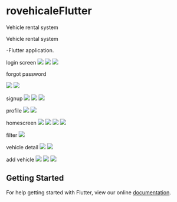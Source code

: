 # rovehicaleFlutter
Vehicle rental system

Vehicle rental system

-Flutter application.

login screen
![](https://user-images.githubusercontent.com/40058345/74683518-37988f00-51ef-11ea-8162-632bd985c068.jpg)
![](https://user-images.githubusercontent.com/40058345/74683518-37988f00-51ef-11ea-8162-632bd985c068.jpg)
![](https://user-images.githubusercontent.com/40058345/74683535-497a3200-51ef-11ea-9a6e-dc9a6945b69c.jpg)

forgot password

![](https://user-images.githubusercontent.com/40058345/74683565-6151b600-51ef-11ea-9346-7892be67cd82.jpg)
![](https://user-images.githubusercontent.com/40058345/74683615-8c3c0a00-51ef-11ea-9f99-0c7eb29ca3f6.jpg)

signup
![](https://user-images.githubusercontent.com/40058345/74683644-9f4eda00-51ef-11ea-9402-400647c4c771.jpg)
![](https://user-images.githubusercontent.com/40058345/74683647-a1189d80-51ef-11ea-9230-5cbce7b5ae98.jpg)
![](https://user-images.githubusercontent.com/40058345/74683645-a0800700-51ef-11ea-95fe-b3145cc4039a.jpg)

profile
![](https://user-images.githubusercontent.com/40058345/74683718-d1603c00-51ef-11ea-83f3-5dc441bfa157.jpg)
![](https://user-images.githubusercontent.com/40058345/74683716-cf967880-51ef-11ea-9869-6e2368731346.jpg)

homescreen
![](https://user-images.githubusercontent.com/40058345/74683859-361b9680-51f0-11ea-8645-5f4218b65493.jpg)
![](https://user-images.githubusercontent.com/40058345/74683864-374cc380-51f0-11ea-98d8-c280dae0581b.jpg)
![](https://user-images.githubusercontent.com/40058345/74683867-37e55a00-51f0-11ea-82d1-345a4a79dd48.jpg)
![](https://user-images.githubusercontent.com/40058345/74683869-37e55a00-51f0-11ea-83c1-6dd88696338e.jpg)

filter 
![](https://user-images.githubusercontent.com/40058345/74683904-564b5580-51f0-11ea-9271-949301cab710.jpg)

vehicle detail
![](https://user-images.githubusercontent.com/40058345/74684014-a7f3e000-51f0-11ea-9221-ba6338bc9fad.jpg)
![](https://user-images.githubusercontent.com/40058345/74684016-a9bda380-51f0-11ea-8646-75799f450b2f.jpg)

add vehicle
![](https://user-images.githubusercontent.com/40058345/74683794-0cfb0600-51f0-11ea-80bd-942e27f8da2f.jpg)
![](https://user-images.githubusercontent.com/40058345/74683798-0d939c80-51f0-11ea-8290-225a6cde0ffe.jpg)
![](https://user-images.githubusercontent.com/40058345/74683793-0c626f80-51f0-11ea-86fd-a281839964ea.jpg)






## Getting Started

For help getting started with Flutter, view our online
[documentation](https://flutter.io/).
